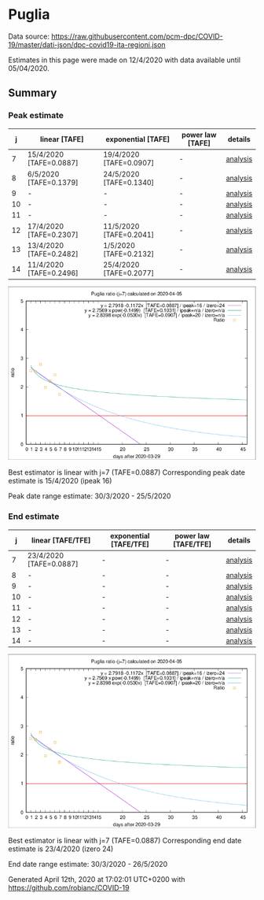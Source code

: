# Puglia


Data source: https://raw.githubusercontent.com/pcm-dpc/COVID-19/master/dati-json/dpc-covid19-ita-regioni.json

Estimates in this page were made on 12/4/2020 with data available until 05/04/2020.


## Summary 

### Peak estimate 
|j|linear [TAFE]|exponential [TAFE]|power law [TAFE]|details|
|---|----|-----------|---------|-------|
|7|15/4/2020 [TAFE=0.0887]|19/4/2020 [TAFE=0.0907]|-|[analysis](COVID-19_puglia_j7_2020-04-05.md)|
|8|6/5/2020 [TAFE=0.1379]|24/5/2020 [TAFE=0.1340]|-|[analysis](COVID-19_puglia_j8_2020-04-05.md)|
|9|-|-|-|[analysis](COVID-19_puglia_j9_2020-04-05.md)|
|10|-|-|-|[analysis](COVID-19_puglia_j10_2020-04-05.md)|
|11|-|-|-|[analysis](COVID-19_puglia_j11_2020-04-05.md)|
|12|17/4/2020 [TAFE=0.2307]|11/5/2020 [TAFE=0.2041]|-|[analysis](COVID-19_puglia_j12_2020-04-05.md)|
|13|13/4/2020 [TAFE=0.2482]|1/5/2020 [TAFE=0.2132]|-|[analysis](COVID-19_puglia_j13_2020-04-05.md)|
|14|11/4/2020 [TAFE=0.2496]|25/4/2020 [TAFE=0.2077]|-|[analysis](COVID-19_puglia_j14_2020-04-05.md)|

![best peak estimate](COVID-19_puglia_j7_2020-04-05.png)

Best estimator is linear with j=7 (TAFE=0.0887)
Corresponding peak date estimate is 15/4/2020 (ipeak 16)


Peak date range estimate: 30/3/2020 - 25/5/2020

### End estimate 
|j|linear [TAFE/TFE]|exponential [TAFE/TFE]|power law [TAFE/TFE]|details|
|---|----|-----------|---------|-------|
|7|23/4/2020 [TAFE=0.0887]|-|-|[analysis](COVID-19_puglia_j7_2020-04-05.md)|
|8|-|-|-|[analysis](COVID-19_puglia_j8_2020-04-05.md)|
|9|-|-|-|[analysis](COVID-19_puglia_j9_2020-04-05.md)|
|10|-|-|-|[analysis](COVID-19_puglia_j10_2020-04-05.md)|
|11|-|-|-|[analysis](COVID-19_puglia_j11_2020-04-05.md)|
|12|-|-|-|[analysis](COVID-19_puglia_j12_2020-04-05.md)|
|13|-|-|-|[analysis](COVID-19_puglia_j13_2020-04-05.md)|
|14|-|-|-|[analysis](COVID-19_puglia_j14_2020-04-05.md)|

![best zero estimate](COVID-19_puglia_j7_2020-04-05.png)

Best estimator is linear with j=7 (TAFE=0.0887)
Corresponding end date estimate is 23/4/2020 (izero 24)


End date range estimate: 30/3/2020 - 26/5/2020

Generated April 12th, 2020 at 17:02:01 UTC+0200 with https://github.com/robianc/COVID-19
